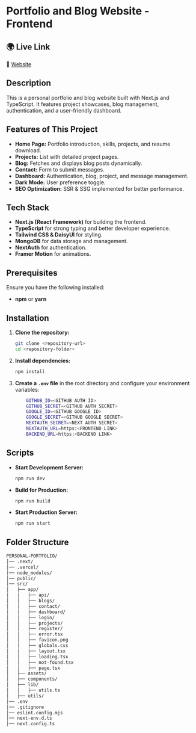 
# Portfolio and Blog Website - Frontend
## 🌍 Live Link  
🔗 [Website](https://personal-portfolio-blog-nu.vercel.app) 

## Description

This is a personal portfolio and blog website built with Next.js and TypeScript. It features project showcases, blog management, authentication, and a user-friendly dashboard.

## Features of This Project
- **Home Page:** Portfolio introduction, skills, projects, and resume download.
- **Projects:** List with detailed project pages.
- **Blog:** Fetches and displays blog posts dynamically.
- **Contact:** Form to submit messages.
- **Dashboard:** Authentication, blog, project, and message management.
- **Dark Mode:** User preference toggle.
- **SEO Optimization:** SSR & SSG implemented for better performance.

## Tech Stack
- **Next.js (React Framework)** for building the frontend.
- **TypeScript** for strong typing and better developer experience.
- **Tailwind CSS & DaisyUI** for styling.
- **MongoDB** for data storage and management.
- **NextAuth** for authentication.
- **Framer Motion** for animations.


## Prerequisites
Ensure you have the following installed:
- **npm** or **yarn**
## Installation

1. **Clone the repository:**

   ```bash
   git clone <repository-url>
   cd <repository-folder>
   ```

2. **Install dependencies:**

   ```bash
   npm install
   ```

3. **Create a `.env` file** in the root directory and configure your environment variables:
   ```bash
       GITHUB_ID=<GITHUB AUTH ID>
       GITHUB_SECRET=<GITHUB AUTH SECRET>
       GOOGLE_ID=<GITHUB GOOGLE ID>
       GOOGLE_SECRET=<GITHUB GOOGLE SECRET>
       NEXTAUTH_SECRET=<NEXT AUTH SECRET>
       NEXTAUTH_URL=https:<FRONTEND LINK>
       BACKEND_URL=https:<BACKEND LINK>
   ```

## Scripts

- **Start Development Server:**

  ```bash
  npm run dev
  ```

- **Build for Production:**

  ```bash
  npm run build
  ```

- **Start Production Server:**

  ```bash
  npm run start
  ```

## Folder Structure

```bash
PERSONAL-PORTFOLIO/
│── .next/
│── .vercel/
│── node_modules/
│── public/
│── src/
│   ├── app/
│   │   ├── api/
│   │   ├── blogs/
│   │   ├── contact/
│   │   ├── dashboard/
│   │   ├── login/
│   │   ├── projects/
│   │   ├── register/
│   │   ├── error.tsx
│   │   ├── favicon.png
│   │   ├── globals.css
│   │   ├── layout.tsx
│   │   ├── loading.tsx
│   │   ├── not-found.tsx
│   │   ├── page.tsx
│   ├── assets/
│   ├── components/
│   ├── lib/
│   │   ├── utils.ts
│   ├── utils/
│── .env
│── .gitignore
│── eslint.config.mjs
│── next-env.d.ts
│── next.config.ts
```
```
